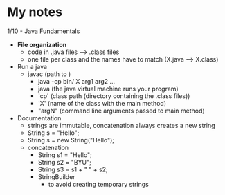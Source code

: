 # My notes
1/10 - Java Fundamentals
- **File organization**
    - code in .java files --> .class files
    - one file per class and the names have to match (X.java --> X.class)
- Run a java
    - javac (path to )
        - java -cp bin/ X arg1 arg2 ...
        - java (the java virtual machine runs your program)
        - 'cp' (class path (directory containing the .class files))
        - 'X' (name of the class with the main method)
        - "argN" (command line arguments passed to main method)
- Documentation
    - strings are immutable, concatenation always creates a new string
    - String s = "Hello";
    - String s = new String("Hello");
    - concatenation
        - String s1 = "Hello";
        - String s2 = "BYU";
        - String s3 = s1 + " " + s2;
        - StringBuilder
            - to avoid creating temporary strings